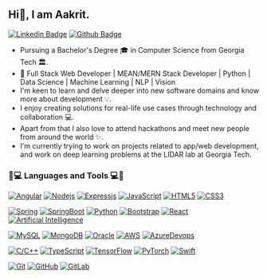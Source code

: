 Hi👋, I am Aakrit.
-------------------------------------------------------------------------------------------------------------------------------------------
[![Linkedin Badge](https://img.shields.io/badge/-Aakrit_Singhal-blue?style=flat&logo=Linkedin&logoColor=white&link=https://www.linkedin.com/in/aakrit-singhal/)](https://www.linkedin.com/in/aakrit-singhal/)
[![Github Badge](https://img.shields.io/badge/-Aakrit_Singhal-black?style=flat&logo=github&logoColor=white&link=https://github.com/aakritsinghal)](https://github.com/aakritsinghal)

- Pursuing a Bachelor's Degree 🎓 in Computer Science from Georgia Tech 🏛.
- 🎯 Full Stack Web Developer | MEAN/MERN Stack Developer | Python | Data Science | Machine Learning | NLP | Vision 
- I'm keen to learn and delve deeper into new software domains and know more about development 💡.  
- I enjoy creating solutions for real-life use cases through technology and collaboration 💻.
- Apart from that I also love to attend hackathons and meet new people from around the world ✨.  
- I'm currently trying to work on projects related to app/web development, and work on deep learning problems at the LIDAR lab at Georgia Tech.

<!---
aakritsinghal/aakritsinghal is a ✨ special ✨ repository because its `README.md` (this file) appears on your GitHub profile.
You can click the Preview link to take a look at your changes.
--->

### 👨💻 Languages and Tools 💻👨
[![Angular](https://img.shields.io/badge/-Angular-red?style=flat&logo=angular&link=https://github.com/aakritsinghal)](https://github.com/aakritsinghal) 
[![Nodejs](https://img.shields.io/badge/-NodeJS-black?style=flat&logo=Node.js&link=https://github.com/aakritsinghal)](https://github.com/aakritsinghal) 
[![Expressjs](https://img.shields.io/badge/-ExpressJS-black?style=flat&logo=Express.js&link=https://github.com/aakritsinghal)](https://github.com/aakritsinghal) 
[![JavaScript](https://img.shields.io/badge/-JavaScript-black?style=flat&logo=javascript&link=https://github.com/aakritsinghal)](https://github.com/aakritsinghal) 
[![HTML5](https://img.shields.io/badge/-HTML5-E34F26?style=flat&logo=html5&logoColor=white&link=https://github.com/aakritsinghal)](https://github.com/aakritsinghal) 
[![CSS3](https://img.shields.io/badge/-CSS3-1572B6?style=flat&logo=css3&link=https://github.com/aakritsinghal)](https://github.com/aakritsinghal) 


[![Spring](https://img.shields.io/badge/-Spring-g?style=flat&logo=spring&logoColor=white&link=https://github.com/aakritsinghal)](https://github.com/aakritsinghal) 
[![SpringBoot](https://img.shields.io/badge/-Springboot-black?style=flat&logo=spring&link=https://github.com/aakritsinghal)](https://github.com/aakritsinghal) 
[![Python](https://img.shields.io/badge/-Python-black?style=flat&logo=python&link=https://github.com/aakritsinghal)](https://github.com/aakritsinghal) 
[![Bootstrap](https://img.shields.io/badge/-Bootstrap-563D7C?style=flat&logo=bootstrap&link=https://github.com/aakritsinghal)](https://github.com/aakritsinghal) 
[![React](https://img.shields.io/badge/-React-black?style=flat&logo=react&link=https://github.com/aakritsinghal)](https://github.com/aakritsinghal) 
[![Artificial Intelligence](https://img.shields.io/badge/-Artificial_Intelligence-orange?style=flat&logo=ArtificialIntelligence&link=https://github.com/aakritsinghal)](https://github.com/aakritsinghal) 



[![MySQL](https://img.shields.io/badge/-MySQL-black?style=flat&logo=mysql&link=https://github.com/aakritsinghal)](https://github.com/aakritsinghal)
[![MongoDB](https://img.shields.io/badge/-MongoDB-orange?style=flat&logo=mongodb&link=https://github.com/aakritsinghal)](https://github.com/aakritsinghal)
[![Oracle](https://img.shields.io/badge/-OracleDB-red?style=flat&logo=oracle&link=https://github.com/aakritsinghal)](https://github.com/aakritsinghal)
[![AWS](https://img.shields.io/badge/-AWS-orange?style=flat&logo=aws&link=https://github.com/aakritsinghal)](https://github.com/aakritsinghal) 
[![AzureDevops](https://img.shields.io/badge/-AzureDevops-0175C2?style=flat&logo=azureDevops&link=https://github.com/aakritsinghal)](https://github.com/aakritsinghal) 

[![C/C++](https://img.shields.io/badge/-C/C++-yellow?style=flat&logo=c&link=https://github.com/aakritsinghal)](https://github.com/aakritsinghal)
[![TypeScript](https://img.shields.io/badge/-TypeScript-grey?style=flat&logo=typescript&link=https://github.com/aakritsinghal)](https://github.com/aakritsinghal)
[![TensorFlow](https://img.shields.io/badge/-TensorFlow-black?style=flat&logo=tensorflow&link=https://github.com/aakritsinghal)](https://github.com/aakritsinghal)
[![PyTorch](https://img.shields.io/badge/-PyTorch-green?style=flat&logo=pytorch&link=https://github.com/aakritsinghal)](https://github.com/aakritsinghal) 
[![Swift](https://img.shields.io/badge/-Swift-pink?style=flat&logo=swift&link=https://github.com/aakritsinghal)](https://github.com/aakritsinghal) 


[![Git](https://img.shields.io/badge/-Git-black?style=flat&logo=git&link=https://github.com/aakritsinghal)](https://github.com/aakritsinghal) 
[![GitHub](https://img.shields.io/badge/-GitHub-181717?style=flat&logo=github&link=https://github.com/aakritsinghal)](https://github.com/aakritsinghal)
[![GitLab](https://img.shields.io/badge/-GitLab-181717?style=flat&logo=gitlab&link=https://github.com/aakritsinghal)](https://gitlab.com/rahul-ghadge) 


<!---![Aakrit Singhal Stats](https://github-readme-stats.vercel.app/api?username=aakritsinghal&count_private=true&show_icons=true&title_color=fff&icon_color=79ff97&text_color=9f9f9f&bg_color=151515)

![Top Langs](https://github-readme-stats-git-masterrstaa-rickstaa.vercel.app/api/top-langs/?username=aakritsinghal&layout=compact&hide=jupyter%20notebook)
-->
